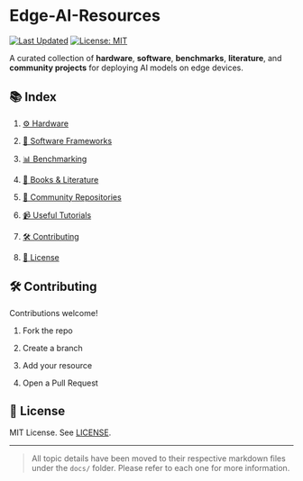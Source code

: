 # Edge-AI-Resources

[![Last Updated](https://img.shields.io/github/last-commit/C8Costa/Edge-Ai-Resources?style=flat-square)](https://github.com/C8Costa/Edge-Ai-Resources/commits/main/) [![License: MIT](https://img.shields.io/badge/License-MIT-yellow.svg?style=flat-square)](https://chatgpt.com/c/LICENSE)

A curated collection of **hardware**, **software**, **benchmarks**, **literature**, and **community projects** for deploying AI models on edge devices.

## 📚 Index

1. [⚙️ Hardware](https://github.com/C8Costa/Edge-Ai-Resources/blob/main/Hardware.md)
    
2. [🧠 Software Frameworks](https://github.com/C8Costa/Edge-Ai-Resources/blob/main/Software.md)
    
3. [📊 Benchmarking](https://github.com/C8Costa/Edge-Ai-Resources/blob/main/Benchmarking.md)
    
4. [📖 Books & Literature]([https://chatgpt.com/c/docs/literature.md](https://github.com/C8Costa/Edge-Ai-Resources/blob/main/Books%20%26%20Literature.md))
    
5. [🤝 Community Repositories](https://github.com/C8Costa/Edge-Ai-Resources/blob/main/Community%20Repositories.md)
    
6. [📹 Useful Tutorials](https://github.com/C8Costa/Edge-Ai-Resources/blob/main/Useful%20Tutorials.md)
    
7. [🛠️ Contributing]()
    
8. [📝 License]()
    

## 🛠️ Contributing

Contributions welcome!

1. Fork the repo
    
2. Create a branch
    
3. Add your resource
    
4. Open a Pull Request
    

## 📝 License

MIT License. See [LICENSE](https://chatgpt.com/c/LICENSE).

---

> All topic details have been moved to their respective markdown files under the `docs/` folder. Please refer to each one for more information.
